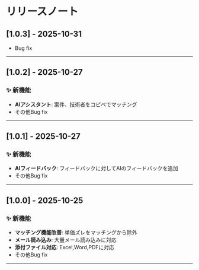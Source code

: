 # リリースノート


## [1.0.3] - 2025-10-31
- Bug fix
---


## [1.0.2] - 2025-10-27
### ✨ 新機能
- **AIアシスタント**: 案件、技術者をコピペでマッチング
- その他Bug fix
---


## [1.0.1] - 2025-10-27
### ✨ 新機能
- **AIフィードバック**: フィードバックに対してAIのフィードバックを追加
- その他Bug fix
---

## [1.0.0] - 2025-10-25
### ✨ 新機能
- **マッチング機能改善**: 単価ズレをマッチングから除外
- **メール読み込み**: 大量メール読み込みに対応
- **添付ファイル対応**: Excel,Word,PDFに対応
- その他Bug fix

---
